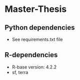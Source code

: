 # Master-Thesis

## Python dependencies

- See requirements.txt file

## R-dependencies

- R-base version: 4.2.2
- sf, terra
